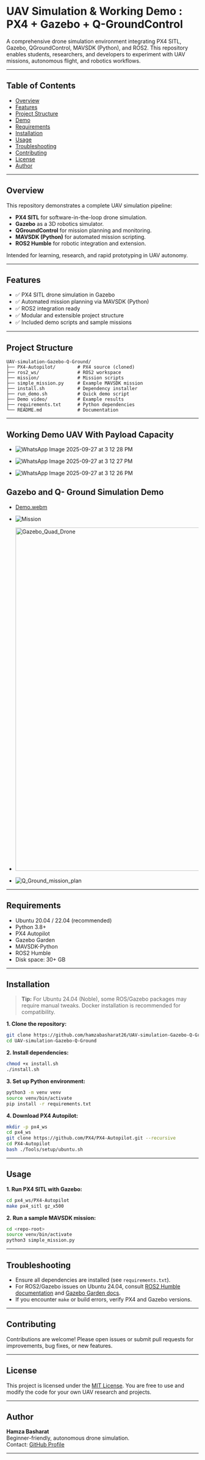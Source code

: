 # UAV Simulation & Working Demo : PX4 + Gazebo + Q-GroundControl 

A comprehensive drone simulation environment integrating PX4 SITL, Gazebo, QGroundControl, MAVSDK (Python), and ROS2. This repository enables students, researchers, and developers to experiment with UAV missions, autonomous flight, and robotics workflows.

---

## Table of Contents
- [Overview](#overview)
- [Features](#features)
- [Project Structure](#project-structure)
- [Demo](#demo)
- [Requirements](#requirements)
- [Installation](#installation)
- [Usage](#usage)
- [Troubleshooting](#troubleshooting)
- [Contributing](#contributing)
- [License](#license)
- [Author](#author)

---

## Overview

This repository demonstrates a complete UAV simulation pipeline:

- **PX4 SITL** for software-in-the-loop drone simulation.
- **Gazebo** as a 3D robotics simulator.
- **QGroundControl** for mission planning and monitoring.
- **MAVSDK (Python)** for automated mission scripting.
- **ROS2 Humble** for robotic integration and extension.

Intended for learning, research, and rapid prototyping in UAV autonomy.

---

## Features

- ✅ PX4 SITL drone simulation in Gazebo
- ✅ Automated mission planning via MAVSDK (Python)
- ✅ ROS2 integration ready
- ✅ Modular and extensible project structure
- ✅ Included demo scripts and sample missions

---

## Project Structure

```
UAV-simulation-Gazebo-Q-Ground/
├── PX4-Autopilot/        # PX4 source (cloned)
├── ros2_ws/              # ROS2 workspace
├── mission/              # Mission scripts
├── simple_mission.py     # Example MAVSDK mission
├── install.sh            # Dependency installer
├── run_demo.sh           # Quick demo script
├── Demo video/           # Example results
├── requirements.txt      # Python dependencies
└── README.md             # Documentation
```

---
## Working Demo UAV With Payload Capacity
- ![WhatsApp Image 2025-09-27 at 3 12 28 PM](https://github.com/user-attachments/assets/d31bc40d-b831-455f-98a5-276af3bdfe08)
  
- ![WhatsApp Image 2025-09-27 at 3 12 27 PM](https://github.com/user-attachments/assets/ce40575b-8499-44c2-867d-4204afbe1109)
  
- ![WhatsApp Image 2025-09-27 at 3 12 26 PM](https://github.com/user-attachments/assets/b46ce229-e199-4210-a29c-082a759fa323)

## Gazebo and Q- Ground Simulation Demo
- [Demo.webm](https://github.com/user-attachments/assets/7dfe4802-c791-4b45-a12a-7595f9f2d20f)

- ![Mission](https://github.com/user-attachments/assets/0a923380-f8cf-4ca7-9c06-eaa31d5a6bfd)

- <img width="1658" height="897" alt="Gazebo_Quad_Drone" src="https://github.com/user-attachments/assets/1f380124-9ea3-4cae-96ae-6721b28f7472" />

- ![Q_Ground_mission_plan](https://github.com/user-attachments/assets/16784278-001f-49a1-ac3c-947149f43cb3)

---

## Requirements

- Ubuntu 20.04 / 22.04 (recommended)
- Python 3.8+
- PX4 Autopilot
- Gazebo Garden
- MAVSDK-Python
- ROS2 Humble
- Disk space: 30+ GB

---

## Installation

> **Tip:** For Ubuntu 24.04 (Noble), some ROS/Gazebo packages may require manual tweaks. Docker installation is recommended for compatibility.

**1. Clone the repository:**
```bash
git clone https://github.com/hamzabasharat26/UAV-simulation-Gazebo-Q-Ground.git
cd UAV-simulation-Gazebo-Q-Ground
```

**2. Install dependencies:**
```bash
chmod +x install.sh
./install.sh
```

**3. Set up Python environment:**
```bash
python3 -m venv venv
source venv/bin/activate
pip install -r requirements.txt
```

**4. Download PX4 Autopilot:**
```bash
mkdir -p px4_ws
cd px4_ws
git clone https://github.com/PX4/PX4-Autopilot.git --recursive
cd PX4-Autopilot
bash ./Tools/setup/ubuntu.sh
```

---

## Usage

**1. Run PX4 SITL with Gazebo:**
```bash
cd px4_ws/PX4-Autopilot
make px4_sitl gz_x500
```

**2. Run a sample MAVSDK mission:**
```bash
cd <repo-root>
source venv/bin/activate
python3 simple_mission.py
```

---

## Troubleshooting

- Ensure all dependencies are installed (see `requirements.txt`).
- For ROS2/Gazebo issues on Ubuntu 24.04, consult [ROS2 Humble documentation](https://docs.ros.org/en/humble/Installation.html) and [Gazebo Garden docs](https://gazebosim.org/docs).
- If you encounter `make` or build errors, verify PX4 and Gazebo versions.

---

## Contributing

Contributions are welcome! Please open issues or submit pull requests for improvements, bug fixes, or new features.

---

## License

This project is licensed under the [MIT License](LICENSE). You are free to use and modify the code for your own UAV research and projects.

---

## Author

**Hamza Basharat**  
Beginner-friendly, autonomous drone simulation.  
Contact: [GitHub Profile](https://github.com/hamzabasharat26)

---
